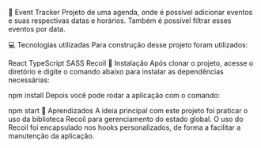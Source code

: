 📆 Event Tracker
Projeto de uma agenda, onde é possível adicionar eventos e suas respectivas datas e horários. Também é possível filtrar esses eventos por data.

💻 Tecnologias utilizadas
Para construção desse projeto foram utilizados:

React
TypeScript
SASS
Recoil
🚀 Instalação
Após clonar o projeto, acesse o diretório e digite o comando abaixo para instalar as dependências necessárias:

npm install
Depois você pode rodar a aplicação com o comando:

npm start
📕 Aprendizados
A ideia principal com este projeto foi praticar o uso da biblioteca Recoil para gerenciamento do estado global. O uso do Recoil foi encapsulado nos hooks personalizados, de forma a facilitar a manutenção da aplicação.
